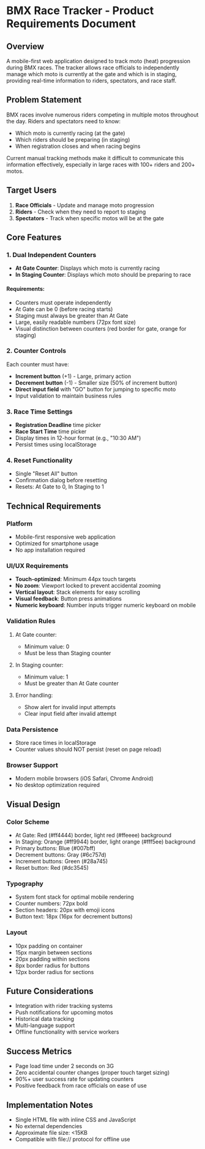 # BMX Race Tracker - Product Requirements Document

## Overview
A mobile-first web application designed to track moto (heat) progression during BMX races. The tracker allows race officials to independently manage which moto is currently at the gate and which is in staging, providing real-time information to riders, spectators, and race staff.

## Problem Statement
BMX races involve numerous riders competing in multiple motos throughout the day. Riders and spectators need to know:
- Which moto is currently racing (at the gate)
- Which riders should be preparing (in staging)
- When registration closes and when racing begins

Current manual tracking methods make it difficult to communicate this information effectively, especially in large races with 100+ riders and 200+ motos.

## Target Users
1. **Race Officials** - Update and manage moto progression
2. **Riders** - Check when they need to report to staging
3. **Spectators** - Track when specific motos will be at the gate

## Core Features

### 1. Dual Independent Counters
- **At Gate Counter**: Displays which moto is currently racing
- **In Staging Counter**: Displays which moto should be preparing to race

#### Requirements:
- Counters must operate independently
- At Gate can be 0 (before racing starts)
- Staging must always be greater than At Gate
- Large, easily readable numbers (72px font size)
- Visual distinction between counters (red border for gate, orange for staging)

### 2. Counter Controls
Each counter must have:
- **Increment button** (+1) - Large, primary action
- **Decrement button** (-1) - Smaller size (50% of increment button)
- **Direct input field** with "GO" button for jumping to specific moto
- Input validation to maintain business rules

### 3. Race Time Settings
- **Registration Deadline** time picker
- **Race Start Time** time picker
- Display times in 12-hour format (e.g., "10:30 AM")
- Persist times using localStorage

### 4. Reset Functionality
- Single "Reset All" button
- Confirmation dialog before resetting
- Resets: At Gate to 0, In Staging to 1

## Technical Requirements

### Platform
- Mobile-first responsive web application
- Optimized for smartphone usage
- No app installation required

### UI/UX Requirements
- **Touch-optimized**: Minimum 44px touch targets
- **No zoom**: Viewport locked to prevent accidental zooming
- **Vertical layout**: Stack elements for easy scrolling
- **Visual feedback**: Button press animations
- **Numeric keyboard**: Number inputs trigger numeric keyboard on mobile

### Validation Rules
1. At Gate counter:
   - Minimum value: 0
   - Must be less than Staging counter
   
2. In Staging counter:
   - Minimum value: 1
   - Must be greater than At Gate counter

3. Error handling:
   - Show alert for invalid input attempts
   - Clear input field after invalid attempt

### Data Persistence
- Store race times in localStorage
- Counter values should NOT persist (reset on page reload)

### Browser Support
- Modern mobile browsers (iOS Safari, Chrome Android)
- No desktop optimization required

## Visual Design

### Color Scheme
- At Gate: Red (#ff4444) border, light red (#ffeeee) background
- In Staging: Orange (#ff9944) border, light orange (#fff5ee) background
- Primary buttons: Blue (#007bff)
- Decrement buttons: Gray (#6c757d)
- Increment buttons: Green (#28a745)
- Reset button: Red (#dc3545)

### Typography
- System font stack for optimal mobile rendering
- Counter numbers: 72px bold
- Section headers: 20px with emoji icons
- Button text: 18px (16px for decrement buttons)

### Layout
- 10px padding on container
- 15px margin between sections
- 20px padding within sections
- 8px border radius for buttons
- 12px border radius for sections

## Future Considerations
- Integration with rider tracking systems
- Push notifications for upcoming motos
- Historical data tracking
- Multi-language support
- Offline functionality with service workers

## Success Metrics
- Page load time under 2 seconds on 3G
- Zero accidental counter changes (proper touch target sizing)
- 90%+ user success rate for updating counters
- Positive feedback from race officials on ease of use

## Implementation Notes
- Single HTML file with inline CSS and JavaScript
- No external dependencies
- Approximate file size: <15KB
- Compatible with file:// protocol for offline use

